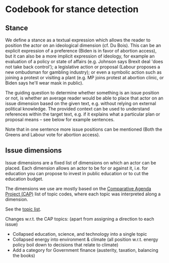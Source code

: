 # Codebook for stance detection

## Stance

We define a stance as a textual expression which allows the reader to position the actor on an ideological dimension (cf. Du Bois). This can be an explicit expression of a preference (Biden is in favor of abortion access), but it can also be a more implicit expression of ideology, for example an evaluation of a policy or state of affairs (e.g. Johnson says Brexit deal 'does not take back control’); a legislative action or proposal (Labour proposes a new ombudsman for gambling industry); or even a symbolic action such as joining a protest or visiting a plant (e.g. MP joins protest at abortion clinic, or Biden says he'll wear mask in public). 

The guiding question to determine whether something is an issue position or not, is whether an average reader would be able to place that actor on an issue dimension based on the given text, e.g. without relying on external political knowledge. The provided context can be used to understand references within the target text, e.g. if it explains what a particular plan or proposal means – see below for example sentences.

Note that in one sentence more issue positions can be mentioned (Both the Greens and Labour  vote for abortion access).

## Issue dimensions

Issue dimensions are a fixed list of dimensions on which an actor can be placed. 
Each dimension allows an actor to be for or against it, i.e. for education you can propose to invest in public education or to cut the education budget. 

The dimensions we use are mostly based on the [Comparative Agenda Project (CAP)](https://www.comparativeagendas.net) list of topic codes, 
where each topic was interpreted along a dimension. 

See the [topic list](topics-en.md).

Changes w.r.t. the CAP topics: (apart from assigning a direction to each issue)
- Collapsed education, science, and technology into a single topic
- Collapsed energy into environment & climate (all position w.r.t. energy policy boil down to decisions that relate to climate)
- Add a category for Government finance (austerity, taxation, balancing the books)
